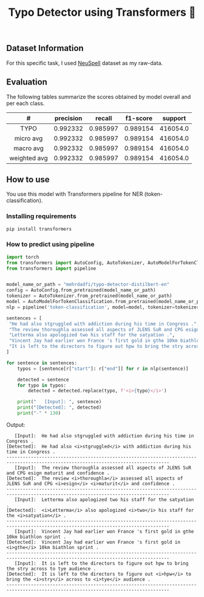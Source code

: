 <h1 align="center">Typo Detector using Transformers 🦁</h1>
<br/>

## Dataset Information

For this specific task, I used [NeuSpell](https://github.com/neuspell/neuspell) dataset as my raw-data.

## Evaluation

The following tables summarize the scores obtained by model overall and per each class.

|       #      | precision |  recall  | f1-score |  support |
|:------------:|:---------:|:--------:|:--------:|:--------:|
|     TYPO     |  0.992332 | 0.985997 | 0.989154 | 416054.0 |
|   micro avg  |  0.992332 | 0.985997 | 0.989154 | 416054.0 |
|   macro avg  |  0.992332 | 0.985997 | 0.989154 | 416054.0 |
| weighted avg |  0.992332 | 0.985997 | 0.989154 | 416054.0 |


## How to use

You use this model with Transformers pipeline for NER (token-classification).

### Installing requirements

```bash
pip install transformers
```

### How to predict using pipeline

```python
import torch
from transformers import AutoConfig, AutoTokenizer, AutoModelForTokenClassification
from transformers import pipeline


model_name_or_path = "mehrdadfi/typo-detector-distilbert-en"
config = AutoConfig.from_pretrained(model_name_or_path)
tokenizer = AutoTokenizer.from_pretrained(model_name_or_path)
model = AutoModelForTokenClassification.from_pretrained(model_name_or_path, config=config)
nlp = pipeline('token-classification', model=model, tokenizer=tokenizer, aggregation_strategy="average")
```

```python
sentences = [
 "He had also stgruggled with addiction during his time in Congress .",
 "The review thoroughla assessed all aspects of JLENS SuR and CPG esign maturit and confidence .",
 "Letterma also apologized two his staff for the satyation .",
 "Vincent Jay had earlier won France 's first gold in gthe 10km biathlon sprint .",
 "It is left to the directors to figure out hpw to bring the stry across to tye audience .",
]

for sentence in sentences:
    typos = [sentence[r["start"]: r["end"]] for r in nlp(sentence)]

    detected = sentence
    for typo in typos:
        detected = detected.replace(typo, f'<i>{typo}</i>')

    print("   [Input]: ", sentence)
    print("[Detected]: ", detected)
    print("-" * 130)
```

Output:
```text
   [Input]:  He had also stgruggled with addiction during his time in Congress .
[Detected]:  He had also <i>stgruggled</i> with addiction during his time in Congress .
----------------------------------------------------------------------------------------------------------------------------------
   [Input]:  The review thoroughla assessed all aspects of JLENS SuR and CPG esign maturit and confidence .
[Detected]:  The review <i>thoroughla</i> assessed all aspects of JLENS SuR and CPG <i>esign</i> <i>maturit</i> and confidence .
----------------------------------------------------------------------------------------------------------------------------------
   [Input]:  Letterma also apologized two his staff for the satyation .
[Detected]:  <i>Letterma</i> also apologized <i>two</i> his staff for the <i>satyation</i> .
----------------------------------------------------------------------------------------------------------------------------------
   [Input]:  Vincent Jay had earlier won France 's first gold in gthe 10km biathlon sprint .
[Detected]:  Vincent Jay had earlier won France 's first gold in <i>gthe</i> 10km biathlon sprint .
----------------------------------------------------------------------------------------------------------------------------------
   [Input]:  It is left to the directors to figure out hpw to bring the stry across to tye audience .
[Detected]:  It is left to the directors to figure out <i>hpw</i> to bring the <i>stry</i> across to <i>tye</i> audience .
----------------------------------------------------------------------------------------------------------------------------------
```

